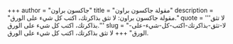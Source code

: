 +++
author = "جاكسون براون"
title = "مقولة جاكسون براون"
description = "مقولة جاكسون براون: لا تثق بذاكرتك، اكتب كل شيء على الورق."
quote = '''لا تثق بذاكرتك، اكتب كل شيء على الورق.''' 
slug = "لا-تثق-بذاكرتك-اكتب-كل-شيء-على-الورق"
+++
لا تثق بذاكرتك، اكتب كل شيء على الورق.
